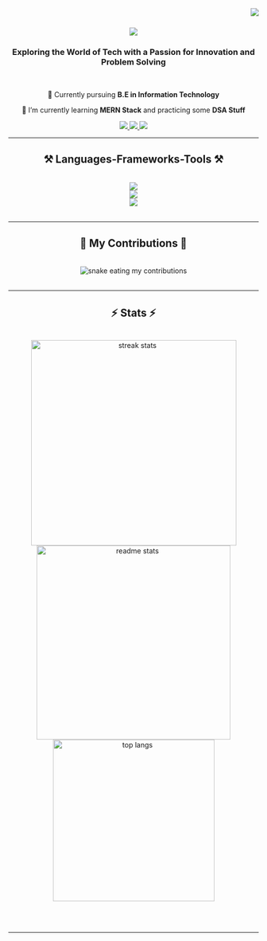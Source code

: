 <img align="right" src="https://visitor-badge.laobi.icu/badge?page_id=mohitooo28.mohitooo28" />

<h1 align="center">
    <img src="https://readme-typing-svg.herokuapp.com/?font=Righteous&size=35&center=true&vCenter=true&width=500&height=70&duration=4000&lines=Hey+There!+Myself+Mohit+👋;Checkout+My+Builds+👨‍💻;" />
</h1>

<h3 align="center">Exploring the World of Tech with a Passion for Innovation and Problem Solving</h3>

<br/>

<div align="center">
 
 🔭 Currently pursuing **B.E in Information Technology**
 
 🌱 I’m currently learning **MERN Stack** and practicing some **DSA Stuff**

 </div>
 
<div align="center"> 
  <a href="mailto:mohitkhairnar28@gmail.com">
    <img src="https://img.shields.io/badge/Gmail-333333?style=for-the-badge&logo=gmail&logoColor=red" />
  </a>
  <a href="#" target="_blank">
    <img src="https://img.shields.io/badge/LinkedIn-0077B5?style=for-the-badge&logo=linkedin&logoColor=white" target="_blank" />
  </a>
  <a href="#" target="_blank">
     <img src="https://img.shields.io/badge/Portfolio-FF5722?style=for-the-badge&logo=todoist&logoColor=white" target="_blank" />
  </a>
</div>

 <hr/>
 
<h2 align="center">⚒️ Languages-Frameworks-Tools ⚒️</h2>

<br/>
<div align="center">
    <!-- Frontend and Design -->
    <!-- Goal: <img src="https://skillicons.dev/icons?i=html,css,react,flutter,bootstrap,tailwind,figma" /><br> -->
    <img src="https://skillicons.dev/icons?i=html,css,flutter,figma" /><br>
    <!-- Backend and Programming Languages -->
    <!-- Goal: <img src="https://skillicons.dev/icons?i=nodejs,express,firebase,mongodb,fastapi,aws,javascript,typescript,python,c,cpp,java,dart" /><br> -->
    <img src="https://skillicons.dev/icons?i=firebase,fastapi,javascript,python,c,cpp,java,dart" /><br>
    <!-- Tools and IDEs -->
    <!-- Goal: <img src="https://skillicons.dev/icons?i=vscode,github,git,androidstudio,blender,nextjs" /><br> -->
    <img src="https://skillicons.dev/icons?i=vscode,github,git,androidstudio,blender" /><br>
</div>

<br/>
<hr/>

<div align="center">
  <h2>🐍 My Contributions 🐍</h2>
  <br>
  <img alt="snake eating my contributions" src="https://raw.githubusercontent.com/mohitooo28/mohitooo28/output/github-contribution-grid-snake.svg" />
  <br/><br/>
</div>

<hr/>

<h2 align="center">⚡ Stats ⚡</h2>
<br>
<div align=center>
  <img width=413 src="https://github-readme-streak-stats-salesp07.vercel.app/?user=mohitooo28&count_private=true&theme=react&border_radius=10" alt="streak stats"/>
  <img width=390 src="https://github-readme-stats-salesp07.vercel.app/api?username=mohitooo28&count_private=true&show_icons=true&theme=react&rank_icon=github&border_radius=10" alt="readme stats" />
  <br/>
  <img width=325 align="center" src="https://github-readme-stats-salesp07.vercel.app/api/top-langs/?username=mohitooo28&hide=HTML&langs_count=8&layout=compact&theme=react&border_radius=10&size_weight=0.5&count_weight=0.5&exclude_repo=github-readme-stats" alt="top langs" />
</div>

<br/><br/>

<hr/>
<br/>
